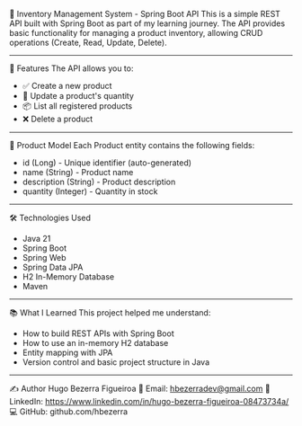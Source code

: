 🛒 Inventory Management System - Spring Boot API
This is a simple REST API built with Spring Boot as part of my learning journey. The API provides basic functionality for managing a product inventory, allowing CRUD operations (Create, Read, Update, Delete).

<hr>

🚀 Features
The API allows you to:
<ul>
  <li>✅ Create a new product</li>
  <li>🔄 Update a product's quantity</li>
  <li>📦 List all registered products</li>
  <li>❌ Delete a product</li>
</ul>

<hr>

🧱 Product Model
Each Product entity contains the following fields:
<ul>
  <li>id (Long) - Unique identifier (auto-generated)</li>
  <li>name (String) - Product name</li>
  <li>description (String) - Product description</li>
  <li>quantity (Integer) - Quantity in stock</li>
</ul>
<hr>

🛠️ Technologies Used
<ul>
  <li>Java 21</li>
  <li>Spring Boot</li>
  <li>Spring Web</li>
  <li>Spring Data JPA</li>
  <li>H2 In-Memory Database</li>
  <li>Maven</li>
</ul>
<hr>

📚 What I Learned
This project helped me understand:
<ul>
  <li>How to build REST APIs with Spring Boot</li>
  <li>How to use an in-memory H2 database</li>
  <li>Entity mapping with JPA</li>
  <li>Version control and basic project structure in Java</li>
</ul>
<hr>

✍️ Author
Hugo Bezerra Figueiroa
📧 Email: hbezerradev@gmail.com
💼 LinkedIn: https://www.linkedin.com/in/hugo-bezerra-figueiroa-08473734a/
💻 GitHub: github.com/hbezerra











